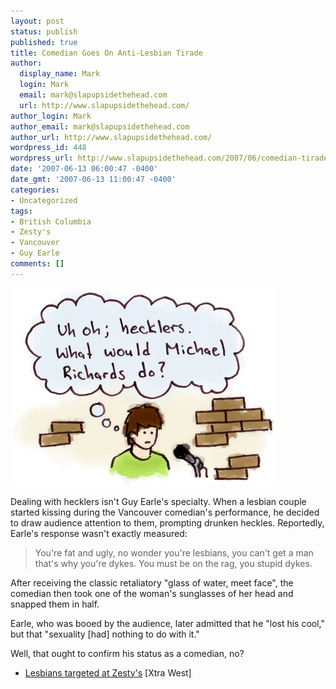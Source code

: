 ```yaml
---
layout: post
status: publish
published: true
title: Comedian Goes On Anti-Lesbian Tirade
author:
  display_name: Mark
  login: Mark
  email: mark@slapupsidethehead.com
  url: http://www.slapupsidethehead.com/
author_login: Mark
author_email: mark@slapupsidethehead.com
author_url: http://www.slapupsidethehead.com/
wordpress_id: 448
wordpress_url: http://www.slapupsidethehead.com/2007/06/comedian-tirade/
date: '2007-06-13 06:00:47 -0400'
date_gmt: '2007-06-13 11:00:47 -0400'
categories:
- Uncategorized
tags:
- British Columbia
- Zesty's
- Vancouver
- Guy Earle
comments: []
---
```

![Uh oh; Hecklers.](/wp-content/media/2007/06/hecklers.jpg)

Dealing with hecklers isn't Guy Earle's specialty. When a lesbian couple started kissing during the Vancouver comedian's performance, he decided to draw audience attention to them, prompting drunken heckles. Reportedly, Earle's response wasn't exactly measured:

> You're fat and ugly, no wonder you're lesbians, you can't get a man that's why you're dykes. You must be on the rag, you stupid dykes.

After receiving the classic retaliatory "glass of water, meet face", the comedian then took one of the woman's sunglasses of her head and snapped them in half.

Earle, who was booed by the audience, later admitted that he "lost his cool," but that "sexuality [had] nothing to do with it."

Well, that ought to confirm his status as a comedian, no?

- [Lesbians targeted at Zesty's](http://www.xtra.ca/public/viewstory.aspx?AFF_TYPE=4&STORY_ID=3159&PUB_TEMPLATE_ID=2) [Xtra West]
